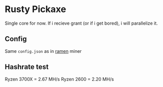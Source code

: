 # Rusty Pickaxe

Single core for now. If i recieve grant (or if i get bored), i will parallelize it.

## Config

Same `config.json` as in [ramen](https://github.com/dmptrluke/ramen) miner

## Hashrate test

Ryzen 3700X = 2.67 MH/s
Ryzen 2600  = 2.20 MH/s

